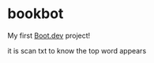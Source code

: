 # bookbot

My first [Boot.dev](https://www.boot.dev) project!

it is scan txt to know the top word appears
